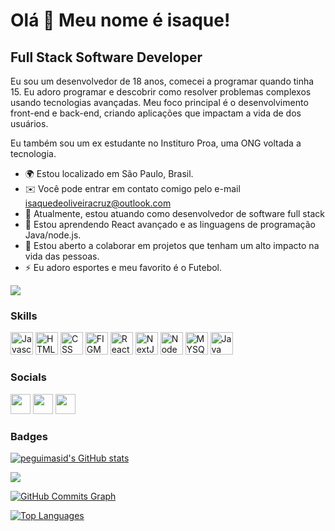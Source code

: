  Olá 👋 Meu nome é isaque!
==========================

Full Stack Software Developer
-----------------------------

Eu sou um desenvolvedor de  18 anos,  comecei a programar quando tinha 15. Eu adoro programar e descobrir como resolver problemas complexos usando tecnologias avançadas. Meu foco principal é o desenvolvimento front-end e back-end, criando aplicações que impactam a vida de dos usuários.

Eu também sou um ex estudante no Instituro Proa, uma ONG voltada a tecnologia.

* 🌍 Estou localizado em São Paulo, Brasil.
* ✉️ Você pode entrar em contato comigo pelo e-mail isaquedeoliveiracruz@outlook.com
* 🚀 Atualmente, estou atuando como desenvolvedor de software full stack 
* 🧠 Estou aprendendo React avançado e as linguagens de programação Java/node.js.
* 🤝 Estou aberto a colaborar em projetos que tenham um alto impacto na vida das pessoas.
* ⚡ Eu adoro esportes e meu favorito é o Futebol.

<a href="https://github.com/IsaqueCruzDev" target="_blank" rel="noreferrer"><img
src="https://img.shields.io/github/followers/peguimasid?logo=github&style=for-the-badge&color=3382ed&labelColor=171717" /></a>

### Skills

<p align="left">
<a href="https://developer.mozilla.org/en-US/docs/Web/JavaScript" target="_blank" rel="noreferrer"><img src="https://raw.githubusercontent.com/danielcranney/readme-generator/main/public/icons/skills/javascript-colored.svg" width="36" height="36" alt="Javascript" /></a>
<a href="https://developer.mozilla.org/en-US/docs/Glossary/HTML5" target="_blank" rel="noreferrer"><img src="https://raw.githubusercontent.com/danielcranney/readme-generator/main/public/icons/skills/html5-colored.svg" width="36" height="36" alt="HTML5" /></a>
<a href="https://developer.mozilla.org/en-US/docs/Glossary/CSS3" target="_blank" rel="noreferrer"><img src="https://raw.githubusercontent.com/danielcranney/readme-generator/main/public/icons/skills/css3-colored.svg" width="36" height="36" alt="CSS" /></a>
  <a href="https://developer.mozilla.org/en-US/docs/Glossary/figma" target="_blank" rel="noreferrer"><img src="https://raw.githubusercontent.com/danielcranney/readme-generator/main/public/icons/skills/figma-colored.svg" width="36" height="36" alt="FIGMA" /></a>
<a href="https://reactjs.org/" target="_blank" rel="noreferrer"><img src="https://raw.githubusercontent.com/danielcranney/readme-generator/main/public/icons/skills/react-colored.svg" width="36" height="36" alt="React" /></a>
<a href="https://nextjs.org/docs" target="_blank" rel="noreferrer"><img src="https://raw.githubusercontent.com/danielcranney/readme-generator/main/public/icons/skills/nextjs-colored-dark.svg" width="36" height="36" alt="NextJs" /></a>
<a href="https://nodejs.org/en/" target="_blank" rel="noreferrer"><img src="https://raw.githubusercontent.com/danielcranney/readme-generator/main/public/icons/skills/nodejs-colored.svg" width="36" height="36" alt="NodeJS" /></a>
<a href="https://mysql.org/en/" target="_blank" rel="noreferrer"><img src="https://raw.githubusercontent.com/danielcranney/readme-generator/main/public/icons/skills/mysql-colored.svg" width="36" height="36" alt="MYSQL" /></a>
<a href="https://java.org/en/" target="_blank" rel="noreferrer"><img src="https://raw.githubusercontent.com/danielcranney/readme-generator/main/public/icons/skills/java-colored.svg" width="36" height="36" alt="Java" /></a>
</p>

### Socials

<p align="left"> <a href="https://discord.com/users/320686612877017088" target="_blank" rel="noreferrer"><img src="https://raw.githubusercontent.com/danielcranney/readme-generator/main/public/icons/socials/discord.svg" width="32" height="32" /></a> <a href="https://github.com/IsaqueCruzDev" target="_blank" rel="noreferrer"><img src="https://raw.githubusercontent.com/danielcranney/readme-generator/main/public/icons/socials/github-dark.svg" width="32" height="32" /></a> <a href="https://www.linkedin.com/in/isaqueocruz/" target="_blank" rel="noreferrer"><img src="https://raw.githubusercontent.com/danielcranney/readme-generator/main/public/icons/socials/linkedin.svg" width="32" height="32" /></a> 

### Badges

<a href="https://github.com/IsaqueCruzDev"><img src="https://github-readme-stats-isaquecruzdev.vercel.app/api?username=isaquecruzdev&show_icons=true&hide=&count_private=true&title_color=3382ed&text_color=ffffff&icon_color=3382ed&bg_color=171717&hide_border=true&show_icons=true" alt="peguimasid's GitHub stats" /></a>

<a href="https://github.com/IsaqueCruzDev"><img src="https://github-readme-streak-stats.herokuapp.com/?user=isaquecruzdev&stroke=ffffff&background=171717&ring=3382ed&fire=3382ed&currStreakNum=ffffff&currStreakLabel=3382ed&sideNums=ffffff&sideLabels=ffffff&dates=ffffff&hide_border=true" /></a>

<a href="https://github.com/IsaqueCruzDev"><img src="https://github-readme-activity-graph.vercel.app/graph?username=isaquecruzdev&bg_color=171717&color=ffffff&line=3382ed&point=ffffff&area_color=171717&area=true&hide_border=true&custom_title=GitHub%20Commits%20Graph" alt="GitHub Commits Graph" /></a>

<a href="https://github.com/IsaqueCruzDev" align="left"><img src="https://github-readme-stats-isaquecruzdev.vercel.app/api/top-langs/?username=isaquecruzdev&layout=compact&title_color=3382ed&text_color=ffffff&icon_color=3382ed&bg_color=171717&hide_border=true&locale=en&custom_title=Top%20%Languages&hide=css" alt="Top Languages" /></a>
